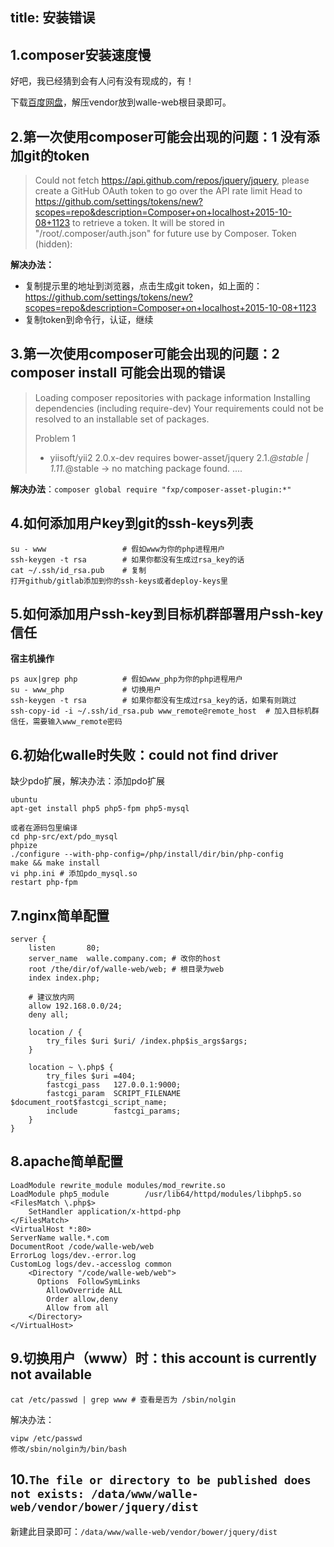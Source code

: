 title: 安装错误
---

1.composer安装速度慢
----------------
好吧，我已经猜到会有人问有没有现成的，有！

下载[百度网盘](http://pan.baidu.com/s/1c0wiuyc)，解压vendor放到walle-web根目录即可。


2.第一次使用composer可能会出现的问题：1 没有添加git的token
-------------------------------------------------

>Could not fetch https://api.github.com/repos/jquery/jquery, please create a GitHub OAuth token to go over the API rate limit
Head to https://github.com/settings/tokens/new?scopes=repo&description=Composer+on+localhost+2015-10-08+1123
to retrieve a token. It will be stored in "/root/.composer/auth.json" for future use by Composer.
Token (hidden):

**解决办法：**

* 复制提示里的地址到浏览器，点击生成git token，如上面的：https://github.com/settings/tokens/new?scopes=repo&description=Composer+on+localhost+2015-10-08+1123
* 复制token到命令行，认证，继续

3.第一次使用composer可能会出现的问题：2 composer install 可能会出现的错误
-----------------------------------------------------------------

>Loading composer repositories with package information
Installing dependencies (including require-dev)
Your requirements could not be resolved to an installable set of packages.
>
>  Problem 1
>    - yiisoft/yii2 2.0.x-dev requires bower-asset/jquery 2.1.*@stable | 1.11.*@stable -> no matching package found.
> ....

**解决办法**：`composer global require "fxp/composer-asset-plugin:*"`

4.如何添加用户key到git的ssh-keys列表
-------------------------------
```
su - www                 # 假如www为你的php进程用户
ssh-keygen -t rsa        # 如果你都没有生成过rsa_key的话
cat ~/.ssh/id_rsa.pub    # 复制
打开github/gitlab添加到你的ssh-keys或者deploy-keys里
```


5.如何添加用户ssh-key到目标机群部署用户ssh-key信任
-------------------------------------------
**宿主机操作**
```
ps aux|grep php          # 假如www_php为你的php进程用户
su - www_php             # 切换用户
ssh-keygen -t rsa        # 如果你都没有生成过rsa_key的话，如果有则跳过
ssh-copy-id -i ~/.ssh/id_rsa.pub www_remote@remote_host  # 加入目标机群信任，需要输入www_remote密码
```

6.初始化walle时失败：could not find driver
---------------------------------------
缺少pdo扩展，解决办法：添加pdo扩展
```
ubuntu
apt-get install php5 php5-fpm php5-mysql

或者在源码包里编译
cd php-src/ext/pdo_mysql
phpize
./configure --with-php-config=/php/install/dir/bin/php-config
make && make install
vi php.ini # 添加pdo_mysql.so
restart php-fpm
```

7.nginx简单配置
----------------
```
server {
    listen       80;
    server_name  walle.company.com; # 改你的host
    root /the/dir/of/walle-web/web; # 根目录为web
    index index.php;

    # 建议放内网
    allow 192.168.0.0/24;
    deny all;

    location / {
        try_files $uri $uri/ /index.php$is_args$args;
    }

    location ~ \.php$ {
        try_files $uri =404;
        fastcgi_pass   127.0.0.1:9000;
        fastcgi_param  SCRIPT_FILENAME  $document_root$fastcgi_script_name;
        include        fastcgi_params;
    }
}
```


8.apache简单配置
----------------

```
LoadModule rewrite_module modules/mod_rewrite.so
LoadModule php5_module        /usr/lib64/httpd/modules/libphp5.so
<FilesMatch \.php$>
    SetHandler application/x-httpd-php
</FilesMatch>
<VirtualHost *:80>
ServerName walle.*.com
DocumentRoot /code/walle-web/web
ErrorLog logs/dev.-error.log
CustomLog logs/dev.-accesslog common
    <Directory "/code/walle-web/web">
      Options  FollowSymLinks
        AllowOverride ALL
        Order allow,deny
        Allow from all
    </Directory>
</VirtualHost>
```

9.切换用户（www）时：this account is currently not available
----------------------------------------------------------

```
cat /etc/passwd | grep www # 查看是否为 /sbin/nolgin
```

解决办法：
```
vipw /etc/passwd
修改/sbin/nolgin为/bin/bash
```

10.`The file or directory to be published does not exists: /data/www/walle-web/vendor/bower/jquery/dist`
------------------------------------------------------------------------------------------------------------------

新建此目录即可：`/data/www/walle-web/vendor/bower/jquery/dist`